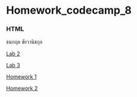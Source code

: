 # Homework_codecamp_8
### HTML
ธนกฤต ชัยวานิชกุล

[Lab 2](/HTML/Lab%202)

[Lab 3](/HTML/Lab%203)

[Homework 1](https://chichixyz.github.io/HTML/Homework%201)


[Homework 2](/HTML/Homework%202)
